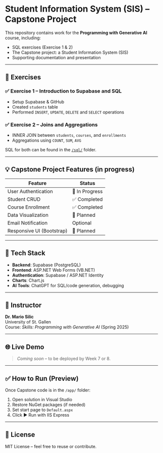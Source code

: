 # Student Information System (SIS) – Capstone Project

This repository contains work for the **Programming with Generative AI** course, including:
- SQL exercises (Exercise 1 & 2)
- The Capstone project: a Student Information System (SIS)
- Supporting documentation and presentation


---

## 🧪 Exercises

### ✅ Exercise 1 – Introduction to Supabase and SQL
- Setup Supabase & GitHub
- Created `students` table
- Performed `INSERT`, `UPDATE`, `DELETE` and `SELECT` operations

### ✅ Exercise 2 – Joins and Aggregations
- INNER JOIN between `students`, `courses`, and `enrollments`
- Aggregations using `COUNT`, `SUM`, `AVG`

SQL for both can be found in the [`/sql/`](./sql) folder.

---

## 💡 Capstone Project Features (in progress)

| Feature                  | Status        |
|--------------------------|---------------|
| User Authentication      | 🔄 In Progress |
| Student CRUD             | ✅ Completed   |
| Course Enrollment        | ✅ Completed   |
| Data Visualization       | 🔄 Planned     |
| Email Notification       | Optional       |
| Responsive UI (Bootstrap)| 🔄 Planned     |

---

## 🧰 Tech Stack

- **Backend**: Supabase (PostgreSQL)
- **Frontend**: ASP.NET Web Forms (VB.NET)
- **Authentication**: Supabase / ASP.NET Identity
- **Charts**: Chart.js
- **AI Tools**: ChatGPT for SQL/code generation, debugging

---

## 🧠 Instructor

**Dr. Mario Silic**  
University of St. Gallen  
Course: *Skills: Programming with Generative AI* (Spring 2025)

---

## 🌐 Live Demo

> _Coming soon_ – to be deployed by Week 7 or 8.

---

## ✅ How to Run (Preview)

Once Capstone code is in the `/app/` folder:

1. Open solution in Visual Studio
2. Restore NuGet packages (if needed)
3. Set start page to `Default.aspx`
4. Click ▶️ Run with IIS Express

---

## 📜 License

MIT License – feel free to reuse or contribute.
